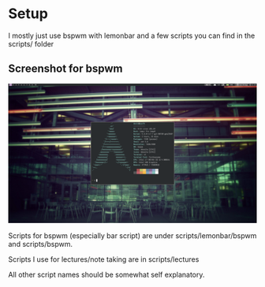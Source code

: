 <!--# My dotfiles-->
<!--These are my scripts & dotfiles for gentoo with dwm.-->

<!--Apps I use, in no particular order:-->

<!--weechat, st, qutebrowser, zathura, newsboat, neovim, mpd, ncmpcpp, emacs(sometimes), vifm, neomutt (with mutt-wizard, lemonbar, dzen.-->

<!--## Scripts-->
<!--All scripts can be found in ~/scripts, here's a rundown of the scripts I use regularly.-->

<!---quicktex: If you've got some latex code in your clipboard, it quickly compiles and previews it.-->

<!---mpdmenu: Little dmenu script to interact with mpd.-->

<!---dmenu_run_history: Found on suckless.org, dmenu_run with history.-->

<!---yorn.sh: Yes or No prompt to incorporate in other scripts-->

<!---curcourses: Lets me quickly open pdf's I'm reading with zathura in tabbed, I can also easily add courses with this script.-->

<!---lemonbar/dwm/bar.sh: Lemonbar I use in conjuction with my dwm patch, also bits of dzen2 in there.-->

<!---dwm_tab: Working on it...-->

<!---lemonbar/bar.sh: Sometimes I use bspwm, then I use this bar.-->
# Setup
I mostly just use bspwm with lemonbar and a few scripts you can find in the scripts/ folder
## Screenshot for bspwm
![](./bspwm-screenshot.png)

Scripts for bspwm (especially bar script) are under scripts/lemonbar/bspwm and scripts/bspwm.

Scripts I use for lectures/note taking are in scripts/lectures

All other script names should be somewhat self explanatory.

